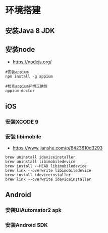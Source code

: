 # 环境搭建

## 安装Java 8 JDK

## 安装node
* https://nodejs.org/
```aidl
#安装appium 
npm install -g appium   

#检查appium环境正确性
appium-doctor
```



## iOS
### 安装XCODE 9
### 安装 libimobile
* https://www.jianshu.com/p/6423610d3293
```aidl
brew uninstall ideviceinstaller
brew uninstall libimobiledevice
brew install --HEAD libimobiledevice
brew link --overwrite libimobiledevice
brew install ideviceinstaller
brew link --overwrite ideviceinstaller
```



## Android
### 安装UiAutomator2 apk
### 安装Android SDK




